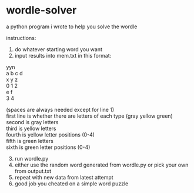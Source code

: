 # wordle-solver
 a python program i wrote to help you solve the wordle

instructions:
1. do whatever starting word you want
2. input results into mem.txt in this format:

yyn<br/>
a b c d<br/>
x y z<br/>
0 1 2<br/>
e f<br/>
3 4<br/>

(spaces are always needed except for line 1)<br/>
first line is whether there are letters of each type (gray yellow green)<br/>
second is gray letters<br/>
third is yellow letters<br/>
fourth is yellow letter positions (0-4)<br/>
fifth is green letters<br/>
sixth is green letter positions (0-4)<br/>

3. run wordle.py
4. either use the random word generated from wordle.py or pick your own from output.txt
5. repeat with new data from latest attempt
6. good job you cheated on a simple word puzzle
